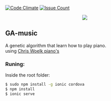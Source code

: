 

[![Code Climate](https://codeclimate.com/github/oeui/GA-music/badges/gpa.svg)](https://codeclimate.com/github/oeui/GA-music)
[![Issue Count](https://codeclimate.com/github/oeui/GA-music/badges/issue_count.svg)](https://codeclimate.com/github/oeui/GA-music)


<p align="center"><img src="https://cloud.githubusercontent.com/assets/3603793/23483757/ffbc98c0-feb2-11e6-8d3e-c9d122bf7e3b.png"></p>


## GA-music

A genetic algorithm that learn how to play piano.
 <br> using [Chris Woelk piano's  ](https://codepen.io/cawoelk/pen/GJpMdE )

### Runing:

Inside the root folder:

```bash
$ sudo npm install -g ionic cordova
$ npm install
$ ionic serve
```




